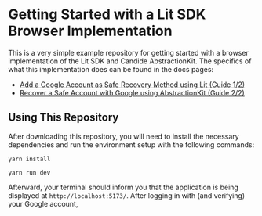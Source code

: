# Getting Started with a Lit SDK Browser Implementation

This is a very simple example repository for getting started with a browser implementation of the Lit SDK and Candide AbstractionKit. The specifics of what this implementation does can be found in the docs pages:
- [Add a Google Account as Safe Recovery Method using Lit (Guide 1/2)](https://hackmd.io/TeFu2k56SgG4HCQQFZOqig)
- [Recover a Safe Account with Google using AbstractionKit (Guide 2/2)](https://hackmd.io/@sednaoui/BJiTAzG5C)

## Using This Repository

After downloading this repository, you will need to install the necessary dependencies and run the environment setup with the following commands:

```
yarn install
```
```
yarn run dev
```

Afterward, your terminal should inform you that the application is being displayed at `http://localhost:5173/`. After logging in with (and verifying) your Google account, 



